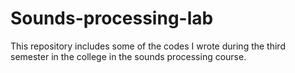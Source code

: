 # Sounds-processing-lab
This repository includes some of the codes I wrote during the third semester in the college in the sounds processing course.
